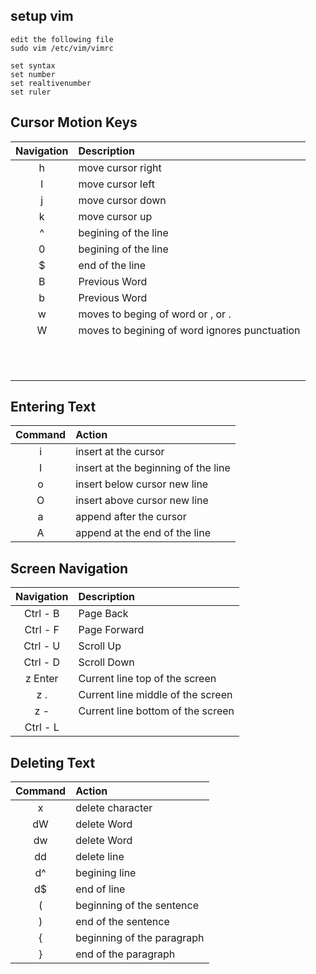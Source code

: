## setup vim
```
edit the following file 
sudo vim /etc/vim/vimrc

set syntax
set number
set realtivenumber
set ruler

```


## Cursor Motion Keys

| Navigation  | Description |  
| :----------: | :--------- | 
| h  | move cursor right |
| l  | move cursor left |
| j  | move cursor down |
| k  | move cursor up |
| ^  | begining of the line | 
| 0  | begining of the line | 
| $  | end of the line  |     
| B  | Previous Word   |      
| b  | Previous Word   |      
| w  | moves to beging of word or , or .  | 
| W  | moves to begining of word ignores punctuation |
|    |                 | 
|    |                 | 
|    |                 | 
|    |                 | 
|    |                 | 
|    |                 | 
|    |                 | 
|    |                 | 
|    |                 | 
|    |                 | 
|    |                 | 


## Entering Text

| Command | Action |
| :---:  | :--- |
| i  | insert at the cursor |
| I  | insert at the beginning of the line |
| o  | insert below cursor new line |
| O  | insert above cursor new line |
| a  | append after the cursor |
| A  | append at the end of the line |



## Screen Navigation

| Navigation | Description |
| :---:| :--- |
| Ctrl - B | Page Back  |
| Ctrl - F | Page Forward  |
| Ctrl - U | Scroll Up  |
| Ctrl - D | Scroll Down  |
| z Enter  | Current line top of the screen  |
| z . | Current line middle of the screen  |
| z - | Current line bottom of the screen  |
| Ctrl - L |   |


## Deleting Text


| Command | Action |
| :---:  | :--- |
| x  | delete character | 
| dW  | delete Word |
| dw  | delete Word |
| dd  | delete line |
| d^  | begining line |
| d$  | end of line |
| (   | beginning of the sentence  |
| )   | end of the sentence  |
| {   | beginning of the paragraph |
| }   | end of the paragraph  |
